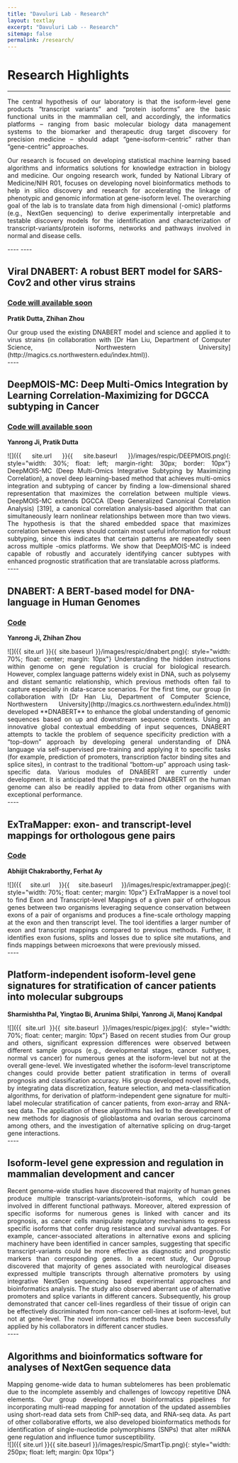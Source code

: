 ```yaml
---
title: "Davuluri Lab - Research"
layout: textlay
excerpt: "Davuluri Lab -- Research"
sitemap: false
permalink: /research/
---
```


# Research Highlights
---

<div style="text-align: justify">
The central hypothesis of our laboratory is that the isoform-level gene products “transcript variants” and “protein isoforms” are the basic functional units in the mammalian cell, and accordingly, the informatics platforms – ranging from basic molecular biology data management systems to the biomarker and therapeutic drug target discovery for precision medicine – should adapt “gene-isoform-centric” rather than “gene-centric” approaches. 

Our research is focused on developing statistical machine learning based algorithms and informatics solutions for knowledge extraction in biology and medicine. Our ongoing research work, funded by National Library of Medicine/NIH R01, focuses on developing novel bioinformatics methods to help in silico discovery and research for accelerating the linkage of phenotypic and genomic information at gene-isoform level. The overarching goal of the lab is to translate data from high dimensional (-omic) platforms (e.g., NextGen sequencing) to derive experimentally interpretable and testable discovery models for the identification and characterization of transcript-variants/protein isoforms, networks and pathways involved in normal and disease cells. 
</div>
----
----

<!-- #### Summary of Ongoing and Past Research Projects: -->


## Viral DNABERT: A robust BERT model for SARS-Cov2 and other virus strains
### [Code will available soon]()
**Pratik Dutta, Zhihan Zhou**
<div style="text-align: justify">
Our group used the existing DNABERT model and science and applied it to virus strains (in collaboration with [Dr Han Liu, Department of Computer Science, Northwestern University](http://magics.cs.northwestern.edu/index.html)).
</div>
----

## DeepMOIS-MC: Deep Multi-Omics Integration by Learning Correlation-Maximizing for DGCCA subtyping in Cancer
### [Code will available soon]()
**Yanrong Ji, Pratik Dutta**
<div style="text-align: justify">
![]({{ site.url }}{{ site.baseurl }}/images/respic/DEEPMOIS.png){: style="width: 30%; float: left; margin-right: 30px; border: 10px"} 
DeepMOIS-MC (Deep Multi-Omics Integrative Subtyping by Maximizing Correlation), a novel deep learning-based method that achieves multi-omics integration and subtyping of cancer by finding a low-dimensional shared representation that maximizes the correlation between multiple views. DeepMOIS-MC extends DGCCA (Deep Generalized Canonical Correlation Analysis) [319], a canonical correlation analysis-based algorithm that can simultaneously learn nonlinear relationships between more than two views. The hypothesis is that the shared embedded space that maximizes correlation between views should contain most useful information for robust subtyping, since this indicates that certain patterns are repeatedly seen across multiple -omics platforms. We show that DeepMOIS-MC is indeed capable of robustly and accurately identifying cancer subtypes with enhanced prognostic stratification that are translatable across platforms.
</div>
----

## DNABERT: A BERT-based model for DNA-language in Human Genomes
### [Code](https://github.com/RDavuluri-Lab-SUNY-STONYBROOK/DNABERT)
**Yanrong Ji, Zhihan Zhou**
<div style="text-align: justify">
![]({{ site.url }}{{ site.baseurl }}/images/respic/dnabert.png){: style="width: 70%; float: center; margin: 10px"} 
Understanding the hidden instructions within genome on gene regulation is crucial for biological research. However, complex language patterns widely exist in DNA, such as polysemy and distant semantic relationship, which previous methods often fail to capture especially in data-scarce scenarios. For the first time, our group (in collaboration with [Dr Han Liu, Department of Computer Science, Northwestern University](http://magics.cs.northwestern.edu/index.html)) developed **DNABERT** to enhance the global understanding of genomic sequences based on up and downstream sequence contexts. Using an innovative global contextual embedding of input sequences, DNABERT attempts to tackle the problem of sequence specificity prediction with a “top-down” approach by developing general understanding of DNA language via self-supervised pre-training and applying it to specific tasks (for example, prediction of promoters, transcription factor binding sites and splice sites), in contrast to the traditional “bottom-up” approach using task-specific data. Various modules of DNABERT are currently under development. It is anticipated that the pre-trained DNABERT on the human genome can also be readily applied to data from other organisms with exceptional performance.
</div>
----

## ExTraMapper: exon- and transcript-level mappings for orthologous gene pairs
### [Code](https://github.com/RDavuluri-Lab-SUNY-STONYBROOK/ExTraMapper)
**Abhijit Chakraborthy, Ferhat Ay**
<div style="text-align: justify">
![]({{ site.url }}{{ site.baseurl }}/images/respic/extramapper.jpeg){: style="width: 70%; float: center; margin: 10px"}
ExTraMapper is a novel tool to find Exon and Transcript-level Mappings of a given pair of orthologous genes between two organisms leveraging sequence conservation between exons of a pair of organisms and produces a fine-scale orthology mapping at the exon and then transcript level. The tool identifies a larger number of exon and transcript mappings compared to previous methods. Further, it identifies exon fusions, splits and losses due to splice site mutations, and finds mappings between microexons that were previously missed.
</div>
---- 

## Platform-independent isoform-level gene signatures for stratification of cancer patients into molecular subgroups
**Sharmishtha Pal, Yingtao Bi, Arunima Shilpi, Yanrong Ji, Manoj Kandpal**
<div style="text-align: justify">
![]({{ site.url }}{{ site.baseurl }}/images/respic/pigex.jpg){: style="width: 70%; float: center; margin: 10px"}
Based on recent studies from Our group and others, significant expression differences were observed between different sample groups (e.g., developmental stages, cancer subtypes, normal vs cancer) for numerous genes at the isoform-level but not at the overall gene-level. We investigated whether the isoform-level transcriptome changes could provide better patient stratification in terms of overall prognosis and classification accuracy. His group developed novel methods, by integrating data discretization, feature selection, and meta-classification algorithms, for derivation of platform-independent gene signature for multi-label molecular stratification of cancer patients, from exon-array and RNA-seq data. The application of these algorithms has led to the development of new methods for diagnosis of glioblastoma and ovarian serous carcinoma among others, and the investigation of alternative splicing on drug-target gene interactions.
</div>
---- 

## Isoform-level gene expression and regulation in mammalian development and cancer
<div style="text-align: justify">
Recent genome-wide studies have discovered that majority of human genes produce multiple transcript-variants/protein-isoforms, which could be involved in different functional pathways. Moreover, altered expression of specific isoforms for numerous genes is linked with cancer and its prognosis, as cancer cells manipulate regulatory mechanisms to express specific isoforms that confer drug resistance and survival advantages. For example, cancer-associated alterations in alternative exons and splicing machinery have been identified in cancer samples, suggesting that specific transcript-variants could be more effective as diagnostic and prognostic markers than corresponding genes. In a recent study, Our Dgroup discovered that majority of genes associated with neurological diseases expressed multiple transcripts through alternative promoters by using integrative NextGen sequencing based experimental approaches and bioinformatics analysis. The study also observed aberrant use of alternative promoters and splice variants in different cancers. Subsequently, his group demonstrated that cancer cell-lines regardless of their tissue of origin can be effectively discriminated from non-cancer cell-lines at isoform-level, but not at gene-level. The novel informatics methods have been successfully applied by his collaborators in different cancer studies.
</div>
---- 

## Algorithms and bioinformatics software for analyses of NextGen sequence data
<div style="text-align: justify">
Mapping genome-wide data to human subtelomeres has been problematic due to the incomplete assembly and challenges of lowcopy repetitive DNA elements. Our group developed novel bioinformatics pipelines for incorporating multi-read mapping for annotation of the updated assemblies using short-read data sets from ChIP-seq data, and RNA-seq data. As part of other collaborative efforts, we also developed bioinformatics methods for identification of single-nucleotide polymorphisms (SNPs) that alter miRNA gene regulation and influence tumor susceptibility. 
</div>
![]({{ site.url }}{{ site.baseurl }}/images/respic/SmartTip.png){: style="width: 250px; float: left; margin: 0px  10px"}


